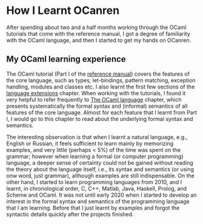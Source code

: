 # How I Learnt OCanren 

After spending about two and a half months working through the OCaml
tutorials that come with the reference manual, I got a degree of familiarity
with the OCaml language, and then I  started to get my hands
on OCanren.

## My OCaml learning experience

The OCaml tutorial (Part I of the [reference manual](http://caml.inria.fr/pub/docs/manual-ocaml/)) covers the features of the core language, such as types,
let-bindings, pattern matching, exception handling, modules and classes etc. I
also learnt the first few sections of the [language extensions](http://caml.inria.fr/pub/docs/manual-ocaml/extn.html) chapter. When working with the tutorials,
I found it very helpful to refer frequently to [The OCaml language](http://caml.inria.fr/pub/docs/manual-ocaml/language.html) chapter, which presents systematically
the formal syntax and (informal) semantics of all features of the core
language. Almost for each feature that I learnt from Part I, I would go to this chapter to read about
the underlying formal syntax and semantics.

The interesting observation is that
when I learnt a natural language, e.g., English or Russian, it feels sufficient
to learn mainly by memorizing examples, and very little (perhaps < 5%) of the
time was spent on the grammar; however when learning a formal
(or computer programming) language, a deeper sense of certainty could not be
gained without reading the theory about the language itself, i.e., its syntax
and semantics (or using onw word, just grammar), although examples are still indispensable. On the other hand, I started to learn programming languages from
2010, and I learnt, in chronological order, C, C++, Matlab, Java, Haskell,
Prolog, and Scheme and OCaml. It was not until early 2020 when I started to
develop an interest in the formal syntax and semantics of the programming
language that I am learning. Before that I just learnt by examples and forgot
the syntactic details quickly after the projects finished. 
              